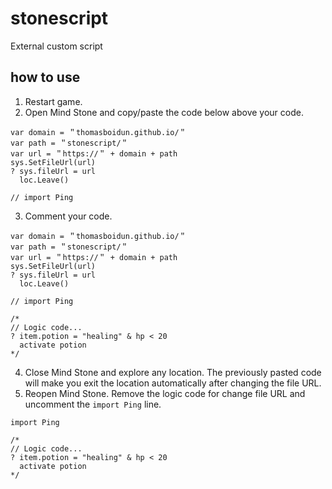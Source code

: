 # stonescript
External custom script

## how to use

1. Restart game.
2. Open Mind Stone and copy/paste the code below above your code. 

```
var domain = ＂thomasboidun.github.io/＂
var path = ＂stonescript/＂
var url = ＂https://＂ + domain + path
sys.SetFileUrl(url)
? sys.fileUrl = url
  loc.Leave()

// import Ping
```
3. Comment your code.
```
var domain = ＂thomasboidun.github.io/＂
var path = ＂stonescript/＂
var url = ＂https://＂ + domain + path
sys.SetFileUrl(url)
? sys.fileUrl = url
  loc.Leave()

// import Ping

/*
// Logic code...
? item.potion = "healing" & hp < 20
  activate potion
*/
```
4. Close Mind Stone and explore any location. The previously pasted code will make you exit the location automatically after changing the file URL.
5. Reopen Mind Stone. Remove the logic code for change file URL and uncomment the `import Ping` line.
```
import Ping

/*
// Logic code...
? item.potion = "healing" & hp < 20
  activate potion
*/
```

